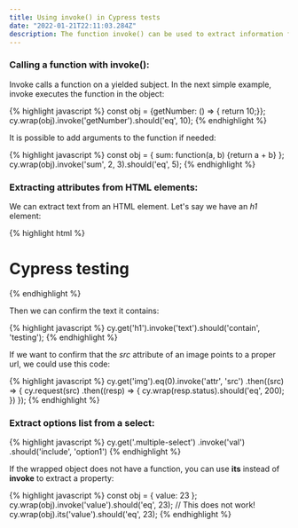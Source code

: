 ```yaml
---
title: Using invoke() in Cypress tests
date: "2022-01-21T22:11:03.284Z"
description: The function invoke() can be used to extract information from a DOM node
---
```


### Calling a function with invoke():

Invoke calls a function on a yielded subject. In the next simple example, invoke executes the function in the object:

{% highlight javascript %}
const obj = {getNumber: () => { return 10;}};
cy.wrap(obj).invoke('getNumber').should('eq', 10); 
{% endhighlight %}

It is possible to add arguments to the function if needed:

{% highlight javascript %}
const obj = {
  sum: function(a, b) {return a + b}
};
cy.wrap(obj).invoke('sum', 2, 3).should('eq', 5);
{% endhighlight %}


### Extracting attributes from HTML elements:

We can extract text from an HTML element. Let's say we have an *h1* element:

{% highlight html %}
<h1>Cypress testing</h1>
{% endhighlight %}

Then we can confirm the text it contains:

{% highlight javascript %}
cy.get('h1').invoke('text').should('contain', 'testing');
{% endhighlight %}

If we want to confirm that the *src* attribute of an image points to a proper url, we could use this code:

{% highlight javascript %}
cy.get('img').eq(0).invoke('attr', 'src')
  .then((src) => {
    cy.request(src)
      .then((resp) => {
        cy.wrap(resp.status).should('eq', 200);
       })
  });
{% endhighlight %}

### Extract options list from a select:

{% highlight javascript %}
cy.get('.multiple-select')
  .invoke('val')
  .should('include', 'option1')
{% endhighlight %}

If the wrapped object does not have a function, you can use **its** instead of **invoke** to extract a property:

{% highlight javascript %}
const obj = {
  value: 23
};
cy.wrap(obj).invoke('value').should('eq', 23); // This does not work!
cy.wrap(obj).its('value').should('eq', 23);
{% endhighlight %}